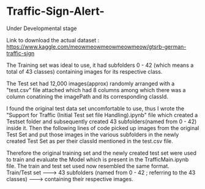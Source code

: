 # Traffic-Sign-Alert-
Under Developmental stage

Link to download the actual dataset : https://www.kaggle.com/meowmeowmeowmeowmeow/gtsrb-german-traffic-sign

The Training set was ideal to use, it had subfolders 0 - 42 (which means a total of 43 classes) containing images for its respective class.

The Test set had 12,000 images(approx) randomly arranged with a "test.csv" file attached which had 8 columns among which there was a column conatining the imagePath and its corresponding classId.

I found the original test data set uncomfortable to use, thus I wrote the "Support for Traffic (Initial Test set file Handling).ipynb" file which created a Testset folder and subsequently created 43 subfolders(named from 0 - 42) inside it. 
Then the following lines of code picked up images from the original Test Set and put those images in the various subfolders in the newly created Test Set as per their classId mentioned in the test.csv file.


Therefore the original training set and the newly created test set were used to train and evaluate the Model which is present in the TrafficMain.ipynb file.
The train and test set used now resembled the same format.     
                            Train/Test set ---> 43 subfolders (named from 0 - 42 ; referring to the 43 classes) ---> containing their respective images.

